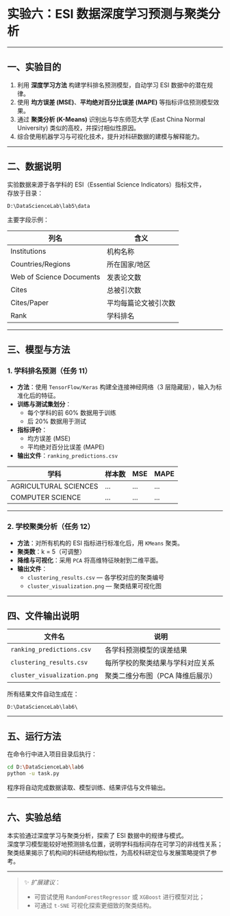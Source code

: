 # 实验六：ESI 数据深度学习预测与聚类分析

---

## 一、实验目的

1. 利用 **深度学习方法** 构建学科排名预测模型，自动学习 ESI 数据中的潜在规律。  
2. 使用 **均方误差 (MSE)**、**平均绝对百分比误差 (MAPE)** 等指标评估预测模型效果。  
3. 通过 **聚类分析 (K-Means)** 识别出与华东师范大学 (East China Normal University) 类似的高校，并探讨相似性原因。  
4. 综合使用机器学习与可视化技术，提升对科研数据的建模与解释能力。

---

## 二、数据说明

实验数据来源于各学科的 ESI（Essential Science Indicators）指标文件，  
存放于目录：

```
D:\DataScienceLab\lab5\data
```

主要字段示例：

| 列名 | 含义 |
|------|------|
| Institutions | 机构名称 |
| Countries/Regions | 所在国家/地区 |
| Web of Science Documents | 发表论文数 |
| Cites | 总被引次数 |
| Cites/Paper | 平均每篇论文被引次数 |
| Rank | 学科排名 |

---

## 三、模型与方法

### 1. 学科排名预测（任务 11）

- **方法**：使用 `TensorFlow/Keras` 构建全连接神经网络（3 层隐藏层），输入为标准化后的特征。
- **训练与测试集划分**：
  - 每个学科的前 60% 数据用于训练
  - 后 20% 数据用于测试
- **指标评价**：
  - 均方误差 (MSE)
  - 平均绝对百分比误差 (MAPE)
- **输出文件**：`ranking_predictions.csv`

| 学科 | 样本数 | MSE | MAPE |
|------|--------|------|------|
| AGRICULTURAL SCIENCES | ... | ... | ... |
| COMPUTER SCIENCE | ... | ... | ... |

---

### 2. 学校聚类分析（任务 12）

- **方法**：对所有机构的 ESI 指标进行标准化后，用 `KMeans` 聚类。  
- **聚类数**：k = 5（可调整）
- **降维与可视化**：采用 `PCA` 将高维特征映射到二维平面。
- **输出文件**：
  - `clustering_results.csv` — 各学校对应的聚类编号
  - `cluster_visualization.png` — 聚类结果可视化图

---

## 四、文件输出说明

| 文件名 | 说明 |
|---------|------|
| `ranking_predictions.csv` | 各学科预测模型的误差结果 |
| `clustering_results.csv` | 每所学校的聚类结果与学科对应关系 |
| `cluster_visualization.png` | 聚类二维分布图（PCA 降维后展示） |

所有结果文件自动生成在：

```
D:\DataScienceLab\lab6\
```

---

## 五、运行方法

在命令行中进入项目目录后执行：

```bash
cd D:\DataScienceLab\lab6
python -u task.py
```

程序将自动完成数据读取、模型训练、结果评估与文件输出。

---

## 六、实验总结

本实验通过深度学习与聚类分析，探索了 ESI 数据中的规律与模式。  
深度学习模型能较好地预测排名位置，说明学科指标间存在可学习的非线性关系；  
聚类结果揭示了机构间的科研结构相似性，为高校科研定位与发展策略提供了参考。

---

> ✨ *扩展建议*：  
> - 可尝试使用 `RandomForestRegressor` 或 `XGBoost` 进行模型对比；  
> - 可通过 `t-SNE` 可视化探索更细致的聚类结构。
